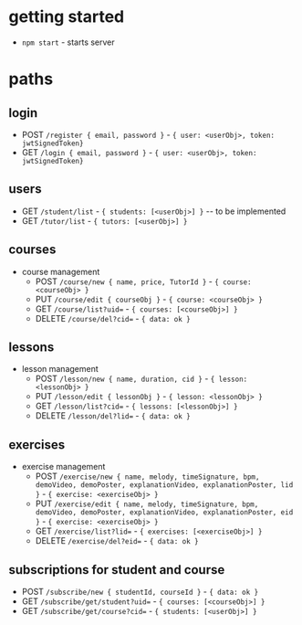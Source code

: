 # getting started
- `npm start` - starts server

# paths
## login
- POST `/register { email, password }` - `{ user: <userObj>, token: jwtSignedToken}`
- GET `/login { email, password }` - `{ user: <userObj>, token: jwtSignedToken}`

## users
- GET `/student/list` - `{ students: [<userObj>] }` -- to be implemented
- GET `/tutor/list` - `{ tutors: [<userObj>] }`

## courses
- course management
  - POST `/course/new { name, price, TutorId }` - `{ course: <courseObj> }`
  - PUT `/course/edit { courseObj }` - `{ course: <courseObj> }`
  - GET `/course/list?uid=` - `{ courses: [<courseObj>] }`
  - DELETE `/course/del?cid=` - `{ data: ok }`

## lessons
- lesson management
  - POST `/lesson/new { name, duration, cid }` - `{ lesson: <lessonObj> }`
  - PUT `/lesson/edit { lessonObj }` - `{ lesson: <lessonObj> }`
  - GET `/lesson/list?cid=` - `{ lessons: [<lessonObj>] }`
  - DELETE `/lesson/del?lid=` - `{ data: ok }`

## exercises
- exercise management
  - POST `/exercise/new { name, melody, timeSignature, bpm, demoVideo, demoPoster, explanationVideo, explanationPoster, lid }` - `{ exercise: <exerciseObj> }`
  - PUT `/exercise/edit { name, melody, timeSignature, bpm, demoVideo, demoPoster, explanationVideo, explanationPoster, eid }` - `{ exercise: <exerciseObj> }`
  - GET `/exercise/list?lid=` - `{ exercises: [<exerciseObj>] }`
  - DELETE `/exercise/del?eid=` - `{ data: ok }`

<!-- 
## subscriptions for student and tutor
- POST `/subscribe/new { studentId, tutorId }` - `{ data: ok }`
- GET `/subscribe/get/student?uid=` - `{ tutors: [<userObj>] }`
- GET `/subscribe/get/tutor?uid=` - `{ students: [<userObj>] }`
- GET `/tutor/list` - `{ tutors: [<userObj>] }` -->

## subscriptions for student and course
- POST `/subscribe/new { studentId, courseId }` - `{ data: ok }`
- GET `/subscribe/get/student?uid=` - `{ courses: [<courseObj>] }`
- GET `/subscribe/get/course?cid=` - `{ students: [<userObj>] }`
